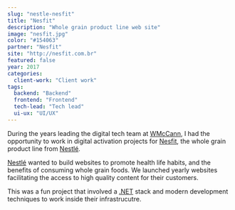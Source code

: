 ```yaml
---
slug: "nestle-nesfit"
title: "Nesfit"
description: "Whole grain product line web site"
image: "nesfit.jpg"
color: "#154063"
partner: "Nesfit"
site: "http://nesfit.com.br"
featured: false
year: 2017
categories:
  client-work: "Client work"
tags:
  backend: "Backend"
  frontend: "Frontend"
  tech-lead: "Tech lead"
  ui-ux: "UI/UX"
---
```

During the years leading the digital tech team at [WMcCann](https://wmccann.com), I had the opportunity to work in digital activation projects for [Nesfit](http://nesfit.com.br), the whole grain product line from [Nestlé](https://nestle.com.br).

[Nestlé](https://nestle.com.br) wanted to build websites to promote health life habits, and the benefits of consuming whole grain foods. We launched yearly websites facilitating the access to high quality content for their customers.

This was a fun project that involved a [.NET](https://dotnet.microsoft.com) stack and modern development techniques to work inside their infrastrucutre.

<v-image
  size="desktop"
  image="/projects/nestle-nesfit/nesfit-1.jpg" />

<v-image
  size="mobile"
  image="/projects/nestle-nesfit/nesfit-2.jpg" />

<v-image
  size="desktop"
  image="/projects/nestle-nesfit/nesfit-3.jpg" />

<v-image
  size="mobile"
  image="/projects/nestle-nesfit/nesfit-4.jpg" />
